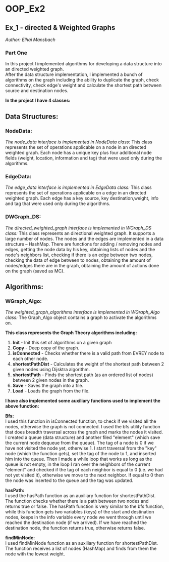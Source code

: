 # OOP_Ex2
## Ex_1 - directed & Weighted Graphs
*Author: Elhai Mansbach* <br/>
### Part One
In this project I implemented algorithms for developing a data structure into an directed weighted graph. <br/>
After the data structure implementation, I implemented a bunch of algorithms on the graph including the ability to duplicate the graph, check connectivity, check edge's weight and calculate the shortest path between source and destination nodes.

**In the project I have 4 classes:**

## Data Structures:

### NodeData:<br/>
*The node_data interface is implemented in NodeData class:*
This class represents the set of operations applicable on a node in an directed weighted graph.
Each node has a unique key plus four additional node fields (weight, location, information and tag) that were used only during the algorithms.

### EdgeData:<br/>
*The edge_data interface is implemented in EdgeData class:*
This class represents the set of operations applicable on a edge in an directed weighted graph.
Each edge has a key source, key destination,weight, info and tag that were used only during the algorithms.

### DWGraph_DS:<br/>
*The directed_weighted_graph interface is implemented in WGraph_DS class:*
This class represents an directional weighted graph.
It supports a large number of nodes.
The nodes and the edges are implemented in a data structure – HashMap.
There are functions for adding / removing nodes and edges, getting the node data by his key, obtaining lists of nodes and the node's neighbors list, checking if there is an edge between two nodes, checking the data of edge between to nodes, obtaining the amount of nodes/edges there are in the graph, obtaining the amount of actions done on the graph (saved as MC).

## Algorithms:

### WGraph_Algo:<br/>
*The weighted_graph_algorithms interface is implemented in WGraph_Algo class:*
The Graph_Algo object contains a graph to activate the algorithms on.

**This class represents the Graph Theory algorithms including:**
1.	**Init** - Init this set of algorithms on a given graph
2.	**Copy** - Deep copy of the graph.
3.	**isConnected** - Checks whether there is a valid path from EVREY node to each other node.
4.	**shortestPathDist** - Calculates the weight of the shortest path between 2 given nodes using Dijsktra algorithm.
5.	**shortestPath** - Finds the shortest path (as an ordered list of nodes) between 2 given nodes in the graph.
6.	**Save** - Saves the graph into a file.
7.	**Load** - Loads the graph from the file.

**I have also implemented some auxiliary functions used to implement the above function:**

 **Bfs:**<br/>
I used this function in isConnected function, to check if we visited all the nodes, otherwise the graph is not connected.
I used the bfs utility function that does breadth traversal across the graph and marks the nodes it visited.
I created a queue (data structure) and another filed "element" (which save the current node dequeue from the queue). The tag of a node is 0 if we have not visited the node yet, otherwise 1. I start traversal from the "key" node (which the function gets), set the tag of the node to 1, and inserted him into the queue. Then I made a while loop that works as long as the queue is not empty, in the loop I ran over the neighbors of the current "element"  and checked if the tag of each neighbor is equal to 0 (i.e. we had not yet visited it), otherwise we move to the next neighbor. If equal to 0 then the node was inserted to the queue and the tag was updated.

**hasPath:**<br/>
I used the hasPath function as an auxiliary function for shortestPathDist.
The function checks whether there is a path between two nodes and returns true or false.
The hasPath function is very similar to the bfs function, while this function gets two variables (keys) of the start and destination nodes, keeps in the info variable every node we went through until we reached the destination node (if we arrived).
If we have reached the destination node, the function returns true, otherwise returns false.

**findMinNode:**<br/>
I used findMinNode function as an auxiliary function for shortestPathDist.
The function receives a list of nodes (HashMap) and finds from them the node with the lowest weight.
